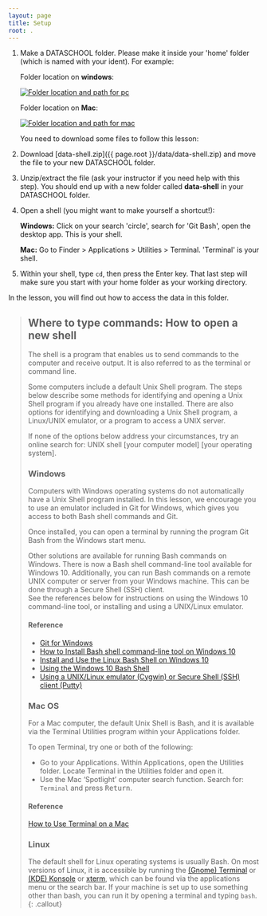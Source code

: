 ```yaml
---
layout: page
title: Setup
root: .
---
```


1. Make a DATASCHOOL folder. Please make it inside your 'home' folder (which is named with your ident). For example: 

    Folder location on **windows**:

    <a href="{{ page.root }}/fig/folder-pc.JPG">
      <img src="{{ page.root }}/fig/folder-pc.JPG" alt="Folder location and path for pc" />
    </a>

    Folder location on **Mac**:

    <a href="{{ page.root }}/fig/folder-mac.png">
     <img src="{{ page.root }}/fig/folder-mac.png" alt="Folder location and path for mac" />
    </a>

    You need to download some files to follow this lesson:

2. Download [data-shell.zip]({{ page.root }}/data/data-shell.zip) and move the file to your new DATASCHOOL folder.
3. Unzip/extract the file (ask your instructor if you need help with this step). You should end up with a new folder called **data-shell** in your DATASCHOOL folder.
4. Open a shell (you might want to make yourself a shortcut!):

    **Windows:** Click on your search 'circle', search for 'Git Bash', open the desktop app. This is your shell. 
    
    **Mac:** Go to Finder > Applications > Utilities > Terminal. 'Terminal' is your shell. 
    
5. Within your shell, type `cd`, then press the Enter key. That last step will make sure you start with your home folder as your working directory.

In the lesson, you will find out how to access the data in this folder.  

> ## Where to type commands: How to open a new shell
> The shell is a program that enables us to send commands to the computer and receive output. It is also referred to as the terminal or command line.
>
> Some computers include a default Unix Shell program. 
> The steps below describe some methods for identifying and opening a Unix Shell program if you already have one installed. 
> There are also options for identifying and downloading a Unix Shell program, a Linux/UNIX emulator, or a program to access a UNIX server. 
>
> If none of the options below address your circumstances, try an online search for: UNIX shell [your computer model] [your operating system].
>
>
> ### Windows
> Computers with Windows operating systems do not automatically have a Unix Shell program installed.
> In this lesson, we encourage you to use an emulator included in Git for Windows, 
> which gives you access to both Bash shell commands and Git. 
>
> Once installed, you can open a terminal by running the program Git Bash from the Windows start menu.
>
> Other solutions are available for running Bash commands on Windows. 
> There is now a Bash shell command-line tool available for Windows 10. 
> Additionally, you can run Bash commands on a remote UNIX computer or server from your Windows machine. 
> This can be done through a Secure Shell (SSH) client.  
> See the references below for instructions on using the Windows 10 command-line tool, or installing and 
> using a UNIX/Linux emulator.
>
> #### Reference
> * [Git for Windows](https://git-for-windows.github.io/)
> * [How to Install Bash shell command-line tool on Windows 10](https://www.windowscentral.com/how-install-bash-shell-command-line-windows-10)
> * [Install and Use the Linux Bash Shell on Windows 10](https://www.howtogeek.com/249966/how-to-install-and-use-the-linux-bash-shell-on-windows-10/)
> * [Using the Windows 10 Bash Shell](https://www.howtogeek.com/265900/everything-you-can-do-with-windows-10s-new-bash-shell/)
> * [Using a UNIX/Linux emulator (Cygwin) or Secure Shell (SSH) client (Putty)](http://faculty.smu.edu/reynolds/unixtut/windows.html)
>
> ### Mac OS
> For a Mac computer, the default Unix Shell is Bash,
> and it is available via the Terminal Utilities program within your Applications folder.
>
> To open Terminal, try one or both of the following:
> * Go to your Applications. Within Applications, open the Utilities folder. Locate Terminal in the Utilities folder and open it.
> * Use the Mac ‘Spotlight’ computer search function. Search for: `Terminal` and press <kbd>Return</kbd>.
>
> #### Reference 
> [How to Use Terminal on a Mac](http://www.macworld.co.uk/feature/mac-software/how-use-terminal-on-mac-3608274/)
>
> ### Linux
> The default shell for Linux operating systems is usually Bash.
> On most versions of Linux, it is accessible by running the [(Gnome) Terminal](https://help.gnome.org/users/gnome-terminal/stable/)
> or [(KDE) Konsole](https://konsole.kde.org/)
> or [xterm](https://en.wikipedia.org/wiki/Xterm),
> which can be found via the applications menu or the search bar.
> If your machine is set up to use something other than bash, you can run it by opening a terminal and typing `bash`.
{: .callout}
